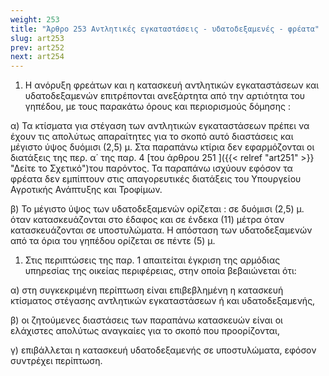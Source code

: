 ```yaml
---
weight: 253
title: "Άρθρο 253 Αντλητικές εγκαταστάσεις - υδατοδεξαμενές - φρέατα"
slug: art253
prev: art252
next: art254
---
```


1.  Η ανόρυξη φρεάτων και η κατασκευή αντλητικών εγκαταστάσεων και υδατοδεξαμενών επιτρέπονται ανεξάρτητα από την αρτιότητα του γηπέδου, με τους παρακάτω όρους και περιορισμούς δόμησης :

α) Τα κτίσματα για στέγαση των αντλητικών εγκαταστάσεων πρέπει να έχουν τις απολύτως απαραίτητες για το σκοπό αυτό διαστάσεις και μέγιστο ύψος δυόμισι (2,5) μ. Στα παραπάνω κτίρια δεν εφαρμόζονται οι διατάξεις της περ. α΄ της παρ. 4 [του άρθρου 251 ]({{< relref "art251" >}} "Δείτε το Σχετικό")του παρόντος. Τα παραπάνω ισχύουν εφόσον τα φρέατα δεν εμπίπτουν στις απαγορευτικές διατάξεις του Υπουργείου Αγροτικής Ανάπτυξης και Τροφίμων.

β) Το μέγιστο ύψος των υδατοδεξαμενών ορίζεται : σε δυόμισι (2,5) μ. όταν κατασκευάζονται στο έδαφος και σε ένδεκα (11) μέτρα όταν κατασκευάζονται σε υποστυλώματα. Η απόσταση των υδατοδεξαμενών από τα όρια του γηπέδου ορίζεται σε πέντε (5) μ.

1.  Στις περιπτώσεις της παρ. 1 απαιτείται έγκριση της αρμόδιας υπηρεσίας της οικείας περιφέρειας, στην οποία βεβαιώνεται ότι:

α) στη συγκεκριμένη περίπτωση είναι επιβεβλημένη η κατασκευή κτίσματος στέγασης αντλητικών εγκαταστάσεων ή και υδατοδεξαμενής,

β) οι ζητούμενες διαστάσεις των παραπάνω κατασκευών είναι οι ελάχιστες απολύτως αναγκαίες για το σκοπό που προορίζονται,

γ) επιβάλλεται η κατασκευή υδατοδεξαμενής σε υποστυλώματα, εφόσον συντρέχει περίπτωση.


